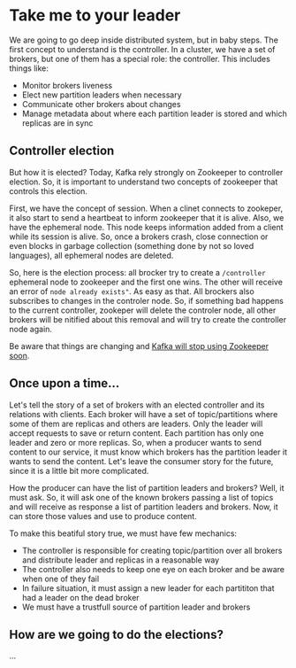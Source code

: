 # Take me to your leader

We are going to go deep inside distributed system, but in baby steps. The first concept to understand is the controller. In a cluster, we have a set of brokers, but one of them has a special role: the controller. This includes things like:

- Monitor brokers liveness
- Elect new partition leaders when necessary
- Communicate other brokers about changes
- Manage metadata about where each partition leader is stored and which replicas are in sync


## Controller election

But how it is elected? Today, Kafka rely strongly on Zookeeper to controller election. So, it is important to understand two concepts of zookeeper that controls this election.

First, we have the concept of session. When a clinet connects to zookeper, it also start to send a heartbeat to inform zookeeper that it is alive. Also, we have the ephemeral node. This node keeps information added from a client while its session is alive. So, once a brokers crash, close connection or even blocks in garbage collection (something done by not so loved languages), all ephemeral nodes are deleted.

So, here is the election process: all brocker try to create a `/controller` ephemeral node to zookeeper and the first one wins. The other will receive an error of `node already exists"`. As easy as that. All brockers also subscribes to changes in the controler node. So, if something bad happens to the current controller, zookeper will delete the controler node, all other brokers will be nitified about this removal and will try to create the controller node again.

Be aware that things are changing and [Kafka will stop using Zookeeper soon](https://www.confluent.io/blog/removing-zookeeper-dependency-in-kafka/).


## Once upon a time...

Let's tell the story of a set of brokers with an elected controller and its relations with clients. Each broker will have a set of topic/partitions where some of them are replicas and others are leaders. Only the leader will accept requests to save or return content. Each partition has only one leader and zero or more replicas. So, when a producer wants to send content to our service, it must know which brokers has the partition leader it wants to send the content. Let's leave the consumer story for the future, since it is a little bit more complicated.

How the producer can have the list of partition leaders and brokers? Well, it must ask. So, it will ask one of the known brokers passing a list of topics and will receive as response a list of partition leaders and brokers. Now, it can store those values and use to produce content.

To make this beatiful story true, we must have few mechanics:

- The controller is responsible for creating topic/partition over all brokers and distribute leader and replicas in a reasonable way
- The controller also needs to keep one eye on each broker and be aware when one of they fail
- In failure situation, it must assign a new leader for each partititon that had a leader on the dead broker
- We must have a trustfull source of partition leader and brokers


## How are we going to do the elections?

...